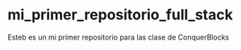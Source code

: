# mi_primer_repositorio_full_stack
 Esteb es un mi primer repositorio para las clase de ConquerBlocks

